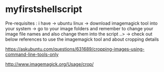# myfirstshellscript
Pre-requisites : i have
-> ubuntu linux
-> download imagemagick tool into your system
-> go to your image folders and remember to change your image file names and also change them into the script
..>
-> check out below references to use the imagemagick tool and about cropping details

https://askubuntu.com/questions/631689/cropping-images-using-command-line-tools-only

http://www.imagemagick.org/Usage/crop/
